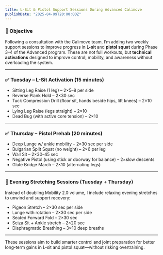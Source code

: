 ```yaml
---
title: L-Sit & Pistol Support Sessions During Advanced Calimove
publishDate: "2025-04-09T20:00:00Z"
---
```


### 🧠 Objective

Following a consultation with the Calimove team, I’m adding two weekly support sessions to improve progress in **L-sit** and **pistol squat** during Phase 3–4 of the Advanced program. These are not full workouts, but **technical activations** designed to improve control, mobility, and awareness without overloading the system.

---

### ✅ Tuesday – L-Sit Activation (15 minutes)

- Sitting Leg Raise (1 leg) – 2×5–8 per side  
- Reverse Plank Hold – 2×30 sec  
- Tuck Compression Drill (floor sit, hands beside hips, lift knees) – 2×10 sec  
- Lying Leg Raise (legs straight) – 2×10  
- Dead Bug (with active core tension) – 2×10

---

### ✅ Thursday – Pistol Prehab (20 minutes)

- Deep Lunge w/ ankle mobility – 2×30 sec per side  
- Bulgarian Split Squat (no weight) – 2×6 per leg  
- Wall Sit – 2×30–45 sec  
- Negative Pistol (using stick or doorway for balance) – 2×slow descents  
- Glute Bridge March – 2×10 (alternating legs)

---

### 🌙 Evening Stretching Sessions (Tuesday + Thursday)

Instead of doubling Mobility 2.0 volume, I include relaxing evening stretches to unwind and support recovery:

- Pigeon Stretch – 2×30 sec per side  
- Lunge with rotation – 2×30 sec per side  
- Seated Forward Fold – 2×30 sec  
- Seiza Sit + Ankle stretch – 2×20 sec  
- Diaphragmatic Breathing – 3×10 deep breaths

---

These sessions aim to build smarter control and joint preparation for better long-term gains in L-sit and pistol squat—without risking overtraining.


